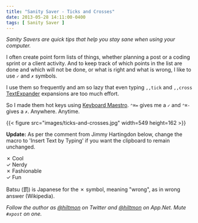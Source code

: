 ```yaml
---
title: "Sanity Saver - Ticks and Crosses"
date: 2013-05-28 14:11:00-0400
tags: [ Sanity Saver ]
---
```


*Sanity Savers are quick tips that help you stay sane when using your computer.*

I often create point form lists of things, whether planning a post or a coding sprint or a client activity. And to keep track of which points in the list are done and which will not be done, or what is right and what is wrong, I like to use `✓` and `✗` symbols.

I use them so frequently and am so lazy that even typing `,,tick` and `,,cross` [TextExpander](https://itunes.apple.com/us/app/textexpander-for-mac/id405274824?mt=12&uo=4&at=10l894) expansions are too much effort.

So I made them hot keys using [Keyboard Maestro](http://www.keyboardmaestro.com/main/). `⌃⌘=` gives me a `✓` and `⌃⌘-` gives a `✗`. Anywhere. Anytime.

{{< figure src="images/ticks-and-crosses.jpg" width=549 height=162 >}}

<span class="light">**Update:** As per the comment from Jimmy Hartingdon below, change the macro to 'Insert Text by Typing' if you want the clipboard to remain unchanged.</span>

✗ Cool  
✓ Nerdy  
✗ Fashionable  
✓ Fun

<span class="light">Batsu (罰) is Japanese for the ✗ symbol, meaning "wrong", as in wrong answer (Wikipedia).</span>

*Follow the author as [@hiltmon](https://twitter.com/hiltmon) on Twitter and [@hiltmon](http://alpha.app.net/hiltmon) on App.Net. Mute `#xpost` on one.*
